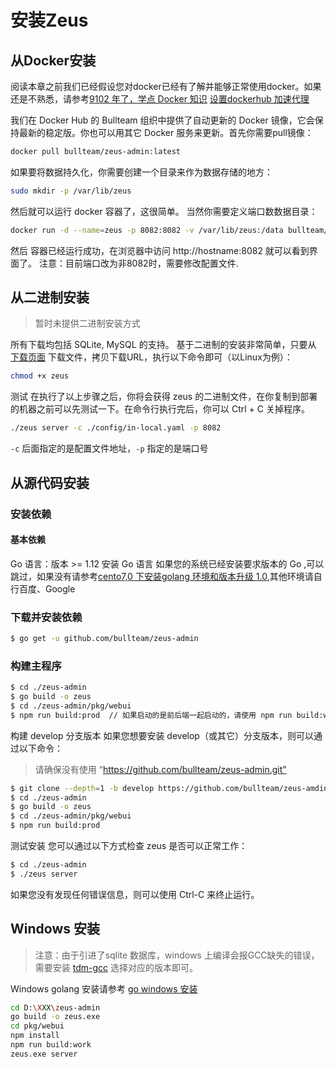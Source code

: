 # 安装Zeus

## 从Docker安装

阅读本章之前我们已经假设您对docker已经有了解并能够正常使用docker。如果还是不熟悉，请参考[9102 年了，学点 Docker 知识](https://juejin.im/post/5c2c69cee51d450d9707236e) [设置dockerhub 加速代理](https://juejin.im/post/5cd2cf01f265da0374189441)

我们在 Docker Hub 的 Bullteam 组织中提供了自动更新的 Docker 镜像，它会保持最新的稳定版。你也可以用其它 Docker 服务来更新。首先你需要pull镜像：
```bash
docker pull bullteam/zeus-admin:latest
```
如果要将数据持久化，你需要创建一个目录来作为数据存储的地方：
```bash
sudo mkdir -p /var/lib/zeus
```
然后就可以运行 docker 容器了，这很简单。 当然你需要定义端口数数据目录：
```bash
docker run -d --name=zeus -p 8082:8082 -v /var/lib/zeus:/data bullteam/zeus-admin:latest
```
然后 容器已经运行成功，在浏览器中访问 http://hostname:8082 就可以看到界面了。
注意：目前端口改为非8082时，需要修改配置文件.


## 从二进制安装

> 暂时未提供二进制安装方式

所有下载均包括 SQLite, MySQL 的支持。 基于二进制的安装非常简单，只要从 [下载页面](https://gitee.com/bullteam/zeus-admin/attach_files) 下载文件，拷贝下载URL，执行以下命令即可（以Linux为例）：

```bash
chmod +x zeus
```
测试
在执行了以上步骤之后，你将会获得 zeus 的二进制文件，在你复制到部署的机器之前可以先测试一下。在命令行执行完后，你可以 Ctrl + C 关掉程序。

```bash
./zeus server -c ./config/in-local.yaml -p 8082
```
`-c` 后面指定的是配置文件地址，`-p` 指定的是端口号
## 从源代码安装

### 安装依赖
#### 基本依赖
Go 语言：版本 >= 1.12
安装 Go 语言
如果您的系统已经安装要求版本的 Go ,可以跳过，如果没有请参考[cento7,0 下安装golang 环境和版本升级 1.0](https://my.oschina.net/wutongci/blog/282076),其他环境请自行百度、Google

### 下载并安装依赖
```bash
$ go get -u github.com/bullteam/zeus-admin
```
### 构建主程序
```bash
$ cd ./zeus-admin
$ go build -o zeus
$ cd ./zeus-admin/pkg/webui
$ npm run build:prod  // 如果启动的是前后端一起启动的，请使用 npm run build:work 命令编译
```
构建 develop 分支版本
如果您想要安装 develop（或其它）分支版本，则可以通过以下命令：


> 请确保没有使用 “https://github.com/bullteam/zeus-admin.git”
```bash
$ git clone --depth=1 -b develop https://github.com/bullteam/zeus-amdin
$ cd ./zeus-admin
$ go build -o zeus
$ cd ./zeus-admin/pkg/webui
$ npm run build:prod
```
测试安装
您可以通过以下方式检查 zeus 是否可以正常工作：
```bash
$ cd ./zeus-admin
$ ./zeus server
```
如果您没有发现任何错误信息，则可以使用 Ctrl-C 来终止运行。

## Windows 安装

> 注意：由于引进了sqlite 数据库，windows 上编译会报GCC缺失的错误，需要安装 [tdm-gcc](http://tdm-gcc.tdragon.net/download) 选择对应的版本即可。

Windows golang 安装请参考 [go windows 安装](https://www.jianshu.com/p/602c9ed4847d)

```bash
cd D:\XXX\zeus-admin
go build -o zeus.exe
cd pkg/webui
npm install
npm run build:work
zeus.exe server
```
